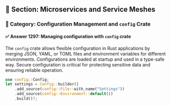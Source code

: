 ## 📘 Section: Microservices and Service Meshes  
### 🔹 Category: Configuration Management and `config` Crate  
#### ✅ Answer 1297: Managing configuration with `config` crate

The `config` crate allows flexible configuration in Rust applications by merging JSON, YAML, or TOML files and environment variables for different environments. Configurations are loaded at startup and used in a type-safe way. Secure configuration is critical for protecting sensitive data and ensuring reliable operation.

```rust
use config::Config;
let settings = Config::builder()
    .add_source(config::File::with_name("Settings"))
    .add_source(config::Environment::default())
    .build()?;
```
